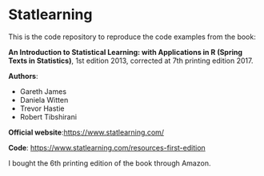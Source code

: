# Statlearning
This is the code repository to reproduce the code examples from the book:

**An Introduction to Statistical Learning: with Applications in R (Spring Texts in Statistics)**, 1st edition 2013, corrected at 7th printing edition 2017.

**Authors**: 

* Gareth James
* Daniela Witten
* Trevor Hastie
* Robert Tibshirani

**Official website**:https://www.statlearning.com/

**Code**: https://www.statlearning.com/resources-first-edition

I bought the 6th printing edition of the book through Amazon.